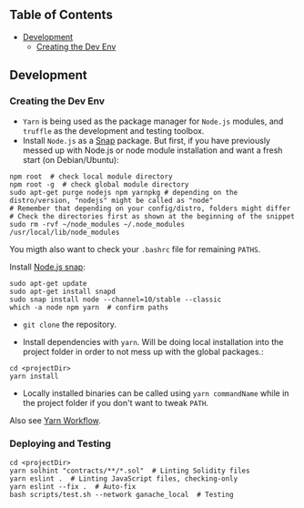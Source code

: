 ## Table of Contents
+ [Development](#development)
    + [Creating the Dev Env](#creating-the-dev-env)

## Development
### Creating the Dev Env
+ `Yarn` is being used as the package manager for `Node.js` modules, and `truffle` as the development and testing toolbox.
+ Install `Node.js` as a [Snap](https://snapcraft.io/) package. But first, if you have previously messed up with Node.js or node module installation and want a fresh start (on Debian/Ubuntu):
```shell
npm root  # check local module directory
npm root -g  # check global module directory
sudo apt-get purge nodejs npm yarnpkg # depending on the distro/version, "nodejs" might be called as "node"
# Remember that depending on your config/distro, folders might differ
# Check the directories first as shown at the beginning of the snippet
sudo rm -rvf ~/node_modules ~/.node_modules /usr/local/lib/node_modules
```
You migth also want to check your `.bashrc` file for remaining `PATHS`.

Install [Node.js snap](https://github.com/nodesource/distributions/blob/master/README.md#snap):
```shell
sudo apt-get update
sudo apt-get install snapd
sudo snap install node --channel=10/stable --classic
which -a node npm yarn  # confirm paths
```
+ `git clone` the repository.

+ Install dependencies with `yarn`. Will be doing local installation into the project folder in order to not mess up with the global packages.:
```shell
cd <projectDir>
yarn install
```
+ Locally installed binaries can be called using `yarn commandName` while in the project folder if you don't want to tweak `PATH`.

Also see [Yarn Workflow](https://yarnpkg.com/en/docs/yarn-workflow).

### Deploying and Testing
```shell
cd <projectDir>
yarn solhint "contracts/**/*.sol"  # Linting Solidity files
yarn eslint .  # Linting JavaScript files, checking-only
yarn eslint --fix .  # Auto-fix
bash scripts/test.sh --network ganache_local  # Testing
```
